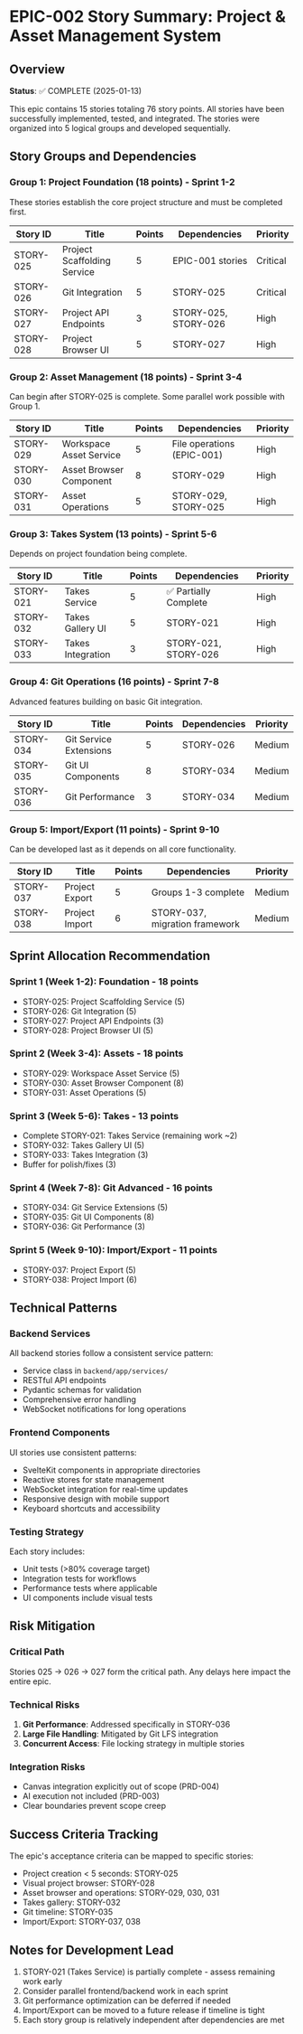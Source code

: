 # EPIC-002 Story Summary: Project & Asset Management System

## Overview
**Status**: ✅ COMPLETE (2025-01-13)

This epic contains 15 stories totaling 76 story points. All stories have been successfully implemented, tested, and integrated. The stories were organized into 5 logical groups and developed sequentially.

## Story Groups and Dependencies

### Group 1: Project Foundation (18 points) - Sprint 1-2
These stories establish the core project structure and must be completed first.

| Story ID | Title | Points | Dependencies | Priority |
|----------|-------|--------|--------------|----------|
| STORY-025 | Project Scaffolding Service | 5 | EPIC-001 stories | Critical |
| STORY-026 | Git Integration | 5 | STORY-025 | Critical |
| STORY-027 | Project API Endpoints | 3 | STORY-025, STORY-026 | High |
| STORY-028 | Project Browser UI | 5 | STORY-027 | High |

### Group 2: Asset Management (18 points) - Sprint 3-4
Can begin after STORY-025 is complete. Some parallel work possible with Group 1.

| Story ID | Title | Points | Dependencies | Priority |
|----------|-------|--------|--------------|----------|
| STORY-029 | Workspace Asset Service | 5 | File operations (EPIC-001) | High |
| STORY-030 | Asset Browser Component | 8 | STORY-029 | High |
| STORY-031 | Asset Operations | 5 | STORY-029, STORY-025 | High |

### Group 3: Takes System (13 points) - Sprint 5-6
Depends on project foundation being complete.

| Story ID | Title | Points | Dependencies | Priority |
|----------|-------|--------|--------------|----------|
| STORY-021 | Takes Service | 5 | ✅ Partially Complete | High |
| STORY-032 | Takes Gallery UI | 5 | STORY-021 | High |
| STORY-033 | Takes Integration | 3 | STORY-021, STORY-026 | High |

### Group 4: Git Operations (16 points) - Sprint 7-8
Advanced features building on basic Git integration.

| Story ID | Title | Points | Dependencies | Priority |
|----------|-------|--------|--------------|----------|
| STORY-034 | Git Service Extensions | 5 | STORY-026 | Medium |
| STORY-035 | Git UI Components | 8 | STORY-034 | Medium |
| STORY-036 | Git Performance | 3 | STORY-034 | Medium |

### Group 5: Import/Export (11 points) - Sprint 9-10
Can be developed last as it depends on all core functionality.

| Story ID | Title | Points | Dependencies | Priority |
|----------|-------|--------|--------------|----------|
| STORY-037 | Project Export | 5 | Groups 1-3 complete | Medium |
| STORY-038 | Project Import | 6 | STORY-037, migration framework | Medium |

## Sprint Allocation Recommendation

### Sprint 1 (Week 1-2): Foundation - 18 points
- STORY-025: Project Scaffolding Service (5)
- STORY-026: Git Integration (5)
- STORY-027: Project API Endpoints (3)
- STORY-028: Project Browser UI (5)

### Sprint 2 (Week 3-4): Assets - 18 points
- STORY-029: Workspace Asset Service (5)
- STORY-030: Asset Browser Component (8)
- STORY-031: Asset Operations (5)

### Sprint 3 (Week 5-6): Takes - 13 points
- Complete STORY-021: Takes Service (remaining work ~2)
- STORY-032: Takes Gallery UI (5)
- STORY-033: Takes Integration (3)
- Buffer for polish/fixes (3)

### Sprint 4 (Week 7-8): Git Advanced - 16 points
- STORY-034: Git Service Extensions (5)
- STORY-035: Git UI Components (8)
- STORY-036: Git Performance (3)

### Sprint 5 (Week 9-10): Import/Export - 11 points
- STORY-037: Project Export (5)
- STORY-038: Project Import (6)

## Technical Patterns

### Backend Services
All backend stories follow a consistent service pattern:
- Service class in `backend/app/services/`
- RESTful API endpoints
- Pydantic schemas for validation
- Comprehensive error handling
- WebSocket notifications for long operations

### Frontend Components
UI stories use consistent patterns:
- SvelteKit components in appropriate directories
- Reactive stores for state management
- WebSocket integration for real-time updates
- Responsive design with mobile support
- Keyboard shortcuts and accessibility

### Testing Strategy
Each story includes:
- Unit tests (>80% coverage target)
- Integration tests for workflows
- Performance tests where applicable
- UI components include visual tests

## Risk Mitigation

### Critical Path
Stories 025 → 026 → 027 form the critical path. Any delays here impact the entire epic.

### Technical Risks
1. **Git Performance**: Addressed specifically in STORY-036
2. **Large File Handling**: Mitigated by Git LFS integration
3. **Concurrent Access**: File locking strategy in multiple stories

### Integration Risks
- Canvas integration explicitly out of scope (PRD-004)
- AI execution not included (PRD-003)
- Clear boundaries prevent scope creep

## Success Criteria Tracking
The epic's acceptance criteria can be mapped to specific stories:
- Project creation < 5 seconds: STORY-025
- Visual project browser: STORY-028
- Asset browser and operations: STORY-029, 030, 031
- Takes gallery: STORY-032
- Git timeline: STORY-035
- Import/Export: STORY-037, 038

## Notes for Development Lead
1. STORY-021 (Takes Service) is partially complete - assess remaining work early
2. Consider parallel frontend/backend work in each sprint
3. Git performance optimization can be deferred if needed
4. Import/Export can be moved to a future release if timeline is tight
5. Each story group is relatively independent after dependencies are met